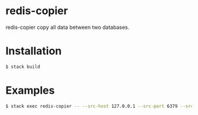 # redis-copier

redis-copier copy all data between two databases.

# Installation

```bash
$ stack build
```

# Examples

```bash
$ stack exec redis-copier -- --src-host 127.0.0.1 --src-port 6379 --src-db 0 --dst-host 127.0.0.1 --dst-port 6389 --dst-db 0
```
